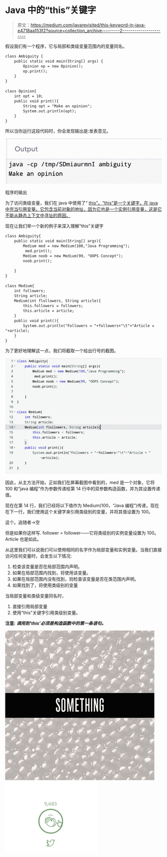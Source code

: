 # Java 中的“this”关键字

> 原文：<https://medium.com/javarevisited/this-keyword-in-java-e4718aa153f2?source=collection_archive---------2----------------------->

假设我们有一个程序，它与局部和类级变量范围内的变量同名。

```
class Ambiguity {
    public static void main(String[] args) {
        Opinion op = new Opinion();
        op.print();
    }
}

class Opinion{
    int opt = 10;
    public void print(){
        String opt = "Make an opinion";
        System.out.println(opt);
    }
}
```

所以当你运行这段代码时，你会发现输出是:发表意见。

![](img/d3d3510369728e6769bcc445379cbd6b.png)

程序的输出

为了访问类级变量，我们在 java 中使用了“ [this”。“this”是一个关键字，在 java 中充当引用变量。它包含当前对象的地址，因为它也是一个实例引用变量，这是它不能从静态上下文中寻址的原因。](http://www.java67.com/2013/06/difference-between-this-and-super-keyword-java.html)

现在让我们举一个新的例子来深入理解“this”关键字

```
class Ambiguity{
    public static void main(String[] args){
        Medium med = new Medium(100,"Java Programming");
         med.print();
        Medium noob = new Medium(99, "OOPS Concept");
        noob.print();

    }
}

class Medium{
    int followers;
    String article;
    Medium(int flollowers, String article){
        this.followers = followers;
        this.article = article;
    }
    public void print(){
        System.out.println("Followers = "+followers+"\t"+"Article = "+article);
    }
}
```

为了更好地理解这一点，我们将截取一个给出行号的截图。

![](img/b036b093375fac233c7db6f6a3615f49.png)

因此，从主方法开始，正如我们在屏幕截图中看到的，med 是一个对象，它将 100 和“java 编程”作为参数传递给第 14 行中的双参数构造函数，并为其设置传递值。

现在在第 14 行，我们已经将以下值作为 Medium(100，“Java 编程”)传递，现在在下一行，我们使用这个关键字来引用类级别的变量，并将其值设置为 100。

这个。追随者->空

但是如果你这样写. follower = follower——它将类级别的实例变量设置为 100。Article 也是如此。

从这里我们可以说我们可以使用相同的名字作为局部变量和实例变量。当我们直接访问任何变量时，会发生以下情况:

1.  检查该变量是否在局部范围内声明。
2.  如果在局部范围内找到，将使用该变量。
3.  如果在局部范围内没有找到，则检查该变量是否在类范围内声明。
4.  如果找到了，将使用类级别的变量

当局部变量和类级变量同名时，

1.  直接引用局部变量
2.  使用“this”关键字引用类级别变量。

**注意:** ***调用到‘this’必须是构造函数中的第一条语句。***

![](img/d16df434aeafd8f98eda519529532e6c.png)![](img/a7d8c1ca5201216f8856b10e902b2fba.png)